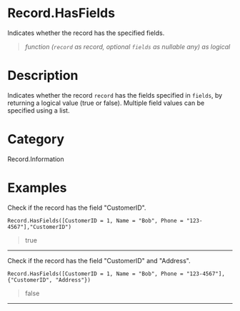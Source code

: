 # Record.HasFields
Indicates whether the record has the specified fields.
> _function (<code>record</code> as record, optional <code>fields</code> as nullable any) as logical_

# Description 
Indicates whether the record <code>record</code> has the fields specified in <code>fields</code>, by returning a logical value (true or false).
    Multiple field values can be specified using a list.
# Category 
Record.Information
# Examples 
Check if the record has the field "CustomerID".
```
Record.HasFields([CustomerID = 1, Name = "Bob", Phone = "123-4567"],"CustomerID")
```
> true
***
Check if the record has the field "CustomerID" and "Address".
```
Record.HasFields([CustomerID = 1, Name = "Bob", Phone = "123-4567"],{"CustomerID", "Address"})
```
> false
***
